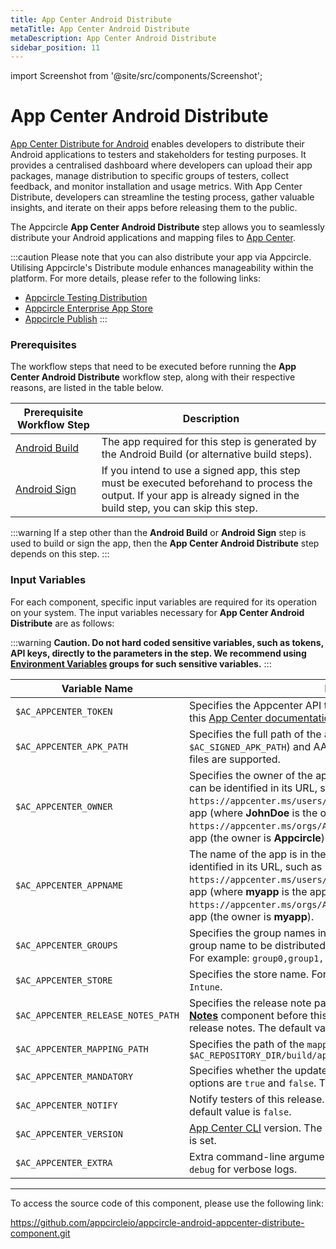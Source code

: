 ```yaml
---
title: App Center Android Distribute
metaTitle: App Center Android Distribute
metaDescription: App Center Android Distribute
sidebar_position: 11
---
```


import Screenshot from '@site/src/components/Screenshot';

# App Center Android Distribute

[App Center Distribute for Android](https://learn.microsoft.com/en-us/appcenter/sdk/distribute/android) enables developers to distribute their Android applications to testers and stakeholders for testing purposes. It provides a centralised dashboard where developers can upload their app packages, manage distribution to specific groups of testers, collect feedback, and monitor installation and usage metrics. With App Center Distribute, developers can streamline the testing process, gather valuable insights, and iterate on their apps before releasing them to the public.

The Appcircle **App Center Android Distribute** step allows you to seamlessly distribute your Android applications and mapping files to [App Center](https://appcenter.ms).

:::caution
Please note that you can also distribute your app via Appcircle. Utilising Appcircle's Distribute module enhances manageability within the platform. For more details, please refer to the following links:
- [Appcircle Testing Distribution](https://docs.appcircle.io/distribute/)
- [Appcircle Enterprise App Store](https://docs.appcircle.io/enterprise-appstore/)
- [Appcircle Publish](https://docs.appcircle.io/publish-module/)
:::

### Prerequisites

The workflow steps that need to be executed before running the **App Center Android Distribute** workflow step, along with their respective reasons, are listed in the table below.

| Prerequisite Workflow Step                      | Description                                     |
|-------------------------------------------------|-------------------------------------------------|
| [Android Build](https://docs.appcircle.io/workflows/android-specific-workflow-steps/android-build) | The app required for this step is generated by the Android Build (or alternative build steps). |
| [Android Sign](https://docs.appcircle.io/workflows/android-specific-workflow-steps/android-sign) | If you intend to use a signed app, this step must be executed beforehand to process the output. If your app is already signed in the build step, you can skip this step. |

:::warning
If a step other than the **Android Build** or **Android Sign** step is used to build or sign the app, then the **App Center Android Distribute** step depends on this step.
:::

<Screenshot url='https://cdn.appcircle.io/docs/assets/android-workflow-components-app-center-android-distribution_1.png'/>

### Input Variables
For each component, specific input variables are required for its operation on your system. The input variables necessary for **App Center Android Distribute** are as follows:

<Screenshot url='https://cdn.appcircle.io/docs/assets/android-workflow-components-app-center-android-distribution_2.png'/>

:::warning
**Caution. Do not hard coded sensitive variables, such as tokens, API keys, directly to the parameters in the step. We recommend using [Environment Variables](https://docs.appcircle.io/environment-variables/) groups for such sensitive variables.**
:::

| Variable Name          | Description                                    | Status |
|------------------------|------------------------------------------------|--------|
| `$AC_APPCENTER_TOKEN`             | Specifies the Appcenter API token. For more detail, please refer to this [App Center documentation](https://learn.microsoft.com/en-us/appcenter/api-docs/). | Required |
| `$AC_APPCENTER_APK_PATH`          | Specifies the full path of the app build. Both APK (`$AC_APK_PATH`, `$AC_SIGNED_APK_PATH`) and AAB (`$AC_AAB_PATH`, `$AC_SIGNED_AAB_PATH`) files are supported. | Required |
| `$AC_APPCENTER_OWNER`             | Specifies the owner of the app on the App Center. The app's owner can be identified in its URL, such as `https://appcenter.ms/users/JohnDoe/apps/myapp` for a user-owned app (where **JohnDoe** is the owner) and `https://appcenter.ms/orgs/Appcircle/apps/myapp` for an org-owned app (the owner is **Appcircle**). | Required |
| `$AC_APPCENTER_APPNAME`           | The name of the app is in the App Center. The app's name can be identified in its URL, such as `https://appcenter.ms/users/JohnDoe/apps/myapp` for a user-owned app (where **myapp** is the app name) and `https://appcenter.ms/orgs/Appcircle/apps/myapp` for an org-owned app (the owner is **myapp**). | Required |
| `$AC_APPCENTER_GROUPS`            | Specifies the group names in the App Center. For more than one group name to be distributed, you must separate them with a comma. For example: `group0,group1,..,groupn` | Optional |
| `$AC_APPCENTER_STORE`             | Specifies the store name. For example: `App Store`, `Google Play`, and `Intune`. | Optional |
| `$AC_APPCENTER_RELEASE_NOTES_PATH`| Specifies the release note path. If you use the [**Publishing Release Notes**](https://docs.appcircle.io/integrations/managing-release-notes) component before this step, `release-notes.txt` will be used as release notes. The default value is `AC_OUTPUT_DIR/release-notes.txt`. | Optional |
| `$AC_APPCENTER_MAPPING_PATH`      | Specifies the path of the `mapping.txt` file. Example: `$AC_REPOSITORY_DIR/build/app/outputs/mapping/release/mapping.txt` | Optional |
| `$AC_APPCENTER_MANDATORY`         | Specifies whether the update should be considered mandatory. The options are `true` and `false`. The default value is `false`. | Optional |
| `$AC_APPCENTER_NOTIFY`            | Notify testers of this release. The options are `true` and `false`. The default value is `false`. | Optional |
| `$AC_APPCENTER_VERSION`           | [App Center CLI](https://learn.microsoft.com/tr-tr/appcenter/cli/) version. The latest version will be used if no version is set. | Optional |
| `$AC_APPCENTER_EXTRA`             | Extra command-line arguments for App Center. For example, add `--debug` for verbose logs. | Optional |

---

To access the source code of this component, please use the following link:

https://github.com/appcircleio/appcircle-android-appcenter-distribute-component.git